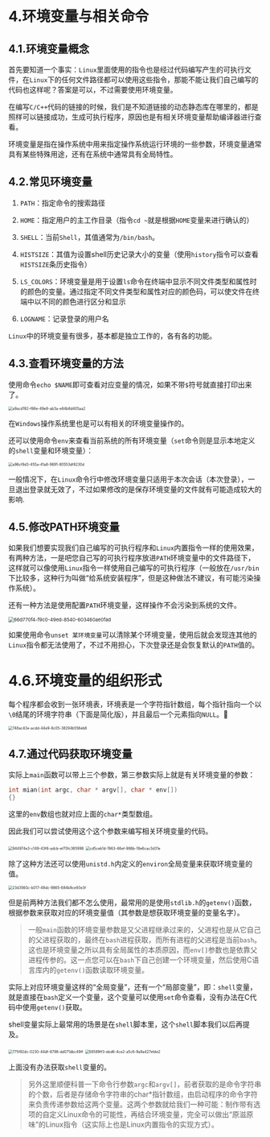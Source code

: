 # 4.环境变量与相关命令

4.1.环境变量概念
----------

首先要知道一个事实：`Linux`里面使用的指令也是经过代码编写产生的可执行文件，在`Linux`下的任何文件路径都可以使用这些指令，那能不能让我们自己编写的代码也这样呢？答案是可以，不过需要使用环境变量。

在编写`C/C++`代码的链接的时候，我们是不知道链接的动态静态库在哪里的，都是照样可以链接成功，生成可执行程序，原因也是有相关环境变量帮助编译器进行查看。

环境变量是指在操作系统中用来指定操作系统运行环境的一些参数，环境变量通常具有某些特殊用途，还有在系统中通常具有全局特性。  

## 4.2.常见环境变量

1. `PATH`：指定命令的搜索路径

2. `HOME`：指定用户的主工作目录（指令`cd ~`就是根据`HOME`变量来进行确认的）

3. `SHELL`：当前`Shell`，其值通常为`/bin/bash`。

4. `HISTSIZE`：其值为设置shell历史记录大小的变量（使用`history`指令可以查看`HISTSIZE`条历史指令）

5. `LS_COLORS`：环境变量是用于设置`ls`命令在终端中显示不同文件类型和属性时的颜色的变量。通过指定不同文件类型和属性对应的颜色码，可以使文件在终端中以不同的颜色进行区分和显示

6. `LOGNAME`：记录登录的用户名

`Linux`中的环境变量有很多，基本都是独立工作的，各有各的功能。  

## 4.3.查看环境变量的方法

使用命令`echo $NAME`即可查看对应变量的情况，如果不带`$`符号就直接打印出来了。

<img src="D:/GitWork/limou-learn-note/LinuxNote/assets/a9acd192-f98e-49e8-ab3a-e84b6d405aa2.png" title="" alt="a9acd192-f98e-49e8-ab3a-e84b6d405aa2" style="zoom:50%;">

在`Windows`操作系统里也是可以有相关的环境变量操作的。

还可以使用命令`env`来查看当前系统的所有环境变量（`set`命令则是显示本地定义的`shell`变量和环境变量）：

<img src="D:/GitWork/limou-learn-note/LinuxNote/assets/a96cf9d3-455a-41a8-9691-80553df8230d.png" title="" alt="a96cf9d3-455a-41a8-9691-80553df8230d" style="zoom:50%;">

一般情况下，在`Linux`命令行中修改环境变量只适用于本次会话（本次登录），一旦退出登录就无效了，不过如果修改的是保存环境变量的文件就有可能造成较大的影响.

## 4.5.修改PATH环境变量

如果我们想要实现我们自己编写的可执行程序和`Linux`内置指令一样的使用效果，有两种方法，一是吧您自己写的可执行程序放进`PATH`环境变量中的文件路径下，这样就可以像使用`Linux`指令一样使用自己编写的可执行程序（一般放在`/usr/bin`下比较多，这种行为叫做“给系统安装程序”，但是这种做法不建议，有可能污染操作系统）。

还有一种方法是使用配置`PATH`环境变量，这样操作不会污染到系统的文件。

<img src="D:/GitWork/limou-learn-note/LinuxNote/assets/66d770f4-f9c0-49ed-8540-603460ae0fad.png" title="" alt="66d770f4-f9c0-49ed-8540-603460ae0fad" style="zoom:67%;">

如果使用命令`unset 某环境变量`可以清除某个环境变量，使用后就会发现连其他的`Linux`指令都无法使用了，不过不用担心，下次登录还是会恢复默认的`PATH`值的。

# 4.6.环境变量的组织形式

每个程序都会收到一张环境表，环境表是一个字符指针数组，每个指针指向一个以`\0`结尾的环境字符串（下面是简化版），并且最后一个元素指向`NULL`。

<img src="D:/GitWork/limou-learn-note/LinuxNote/assets/748ac43e-acdd-44e9-8c05-38294b556eb6.png" title="" alt="748ac43e-acdd-44e9-8c05-38294b556eb6" style="zoom:50%;">

## 4.7.通过代码获取环境变量

实际上`main`函数可以带上三个参数，第三参数实际上就是有关环境变量的参数：

```c
int mian(int argc, char * argv[], char * env[])
{}
```

这里的`env`数组也就对应上面的`char*`类型数组。

因此我们可以尝试使用这个这个参数来编写相关环境变量的代码。

<img src="D:/GitWork/limou-learn-note/LinuxNote/assets/944974e3-c149-43f6-adcb-ef70fc365998.png" title="" alt="944974e3-c149-43f6-adcb-ef70fc365998" style="zoom:50%;">

<img src="D:/GitWork/limou-learn-note/LinuxNote/assets/cd5ceb1d-1963-46ef-986b-18e6cac3d31e.png" title="" alt="cd5ceb1d-1963-46ef-986b-18e6cac3d31e" style="zoom:50%;">

除了这种方法还可以使用`unistd.h`内定义的`environ`全局变量来获取环境变量的值。

<img src="D:/GitWork/limou-learn-note/LinuxNote/assets/23d3560c-b017-49dc-9865-684b9ce93e3f.png" title="" alt="23d3560c-b017-49dc-9865-684b9ce93e3f" style="zoom:50%;">

但是前两种方法我们都不怎么使用，最常用的是使用`stdlib.h`的`getenv()`函数，根据参数来获取对应的环境变量值（其参数是想获取环境变量的变量名字）。

> 一般`main`函数的环境变量参数是又父进程继承过来的，父进程也是从它自己的父进程获取的，最终在`bash`进程获取，而所有进程的父进程是当前`bash`。这也是环境变量之所以具有全局属性的本质原因，而`env[]`参数也是依靠父进程传参的。这一点您可以在`bash`下自己创建一个环境变量，然后使用C语言库内的`getenv()`函数读取环境变量。

实际上对应环境变量这样的“全局变量”，还有一个“局部变量”，即：`shell`变量，就是直接在`bash`定义一个变量，这个变量可以使用`set`命令查看，没有办法在C代码中使用`getenv()`获取。

shell变量实际上最常用的场景是在`shell`脚本里，这个`shell`脚本我们以后再提及。

<img src="D:/GitWork/limou-learn-note/LinuxNote/assets/775f92dc-0230-44df-8798-dd071dbc49ff.png" title="" alt="775f92dc-0230-44df-8798-dd071dbc49ff" style="zoom:50%;">

<img src="D:/GitWork/limou-learn-note/LinuxNote/assets/58589ff3-ebd6-4ce2-a5c6-9a9a427efde2.png" title="" alt="58589ff3-ebd6-4ce2-a5c6-9a9a427efde2" style="zoom:50%;">

上面没有办法获取`shell`变量的。

> 另外这里顺便科普一下命令行参数`argc`和`argv[]`，前者获取的是命令字符串的个数，后者是存储命令字符串的char*指针数组，由启动程序的命令字符来负责传递参数给这两个变量。这两个参数就给我们一种可能：制作带有选项的自定义Linux命令的可能性，再结合环境变量，完全可以做出“原滋原味”的Linux指令（这实际上也是Linux内置指令的实现方式）。 

#